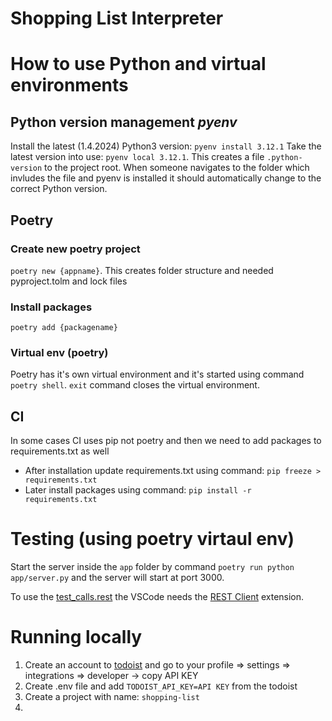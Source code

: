 # Shopping List Interpreter

# How to use Python and virtual environments

## Python version management _pyenv_

Install the latest (1.4.2024) Python3 version: `pyenv install 3.12.1`
Take the latest version into use: `pyenv local 3.12.1`. This creates a file `.python-version` to the project root. When someone navigates to the folder which invludes the file and pyenv is installed it should automatically change to the correct Python version.

## Poetry

### Create new poetry project

`poetry new {appname}`. This creates folder structure and needed pyproject.tolm and lock files

### Install packages

`poetry add {packagename}`

### Virtual env (poetry)

Poetry has it's own virtual environment and it's started using command `poetry shell`. `exit` command closes the virtual environment.

## CI

In some cases CI uses pip not poetry and then we need to add packages to requirements.txt as well

- After installation update requirements.txt using command: `pip freeze > requirements.txt`
- Later install packages using command: `pip install -r requirements.txt`

# Testing (using poetry virtaul env)

Start the server inside the `app` folder by command `poetry run python app/server.py` and the server will start at port 3000.

To use the [test_calls.rest](test_calls.rest) the VSCode needs the [REST Client](https://marketplace.visualstudio.com/items?itemName=humao.rest-client) extension.

# Running locally

1. Create an account to [todoist](https://app.todoist.com/) and go to your profile => settings => integrations => developer -> copy API KEY
2. Create .env file and add `TODOIST_API_KEY=API KEY` from the todoist
3. Create a project with name: `shopping-list`
4.
